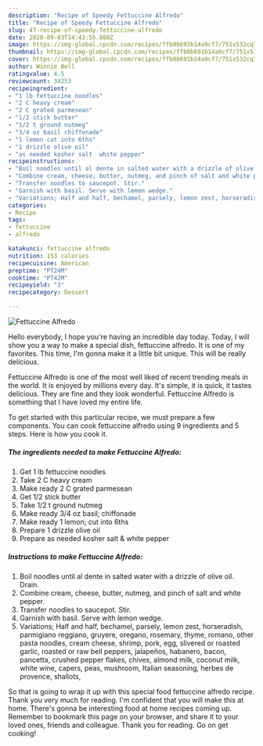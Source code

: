 ```yaml
---
description: "Recipe of Speedy Fettuccine Alfredo"
title: "Recipe of Speedy Fettuccine Alfredo"
slug: 47-recipe-of-speedy-fettuccine-alfredo
date: 2020-09-03T14:43:55.888Z
image: https://img-global.cpcdn.com/recipes/ffb0b691b14a9cf7/751x532cq70/fettuccine-alfredo-recipe-main-photo.jpg
thumbnail: https://img-global.cpcdn.com/recipes/ffb0b691b14a9cf7/751x532cq70/fettuccine-alfredo-recipe-main-photo.jpg
cover: https://img-global.cpcdn.com/recipes/ffb0b691b14a9cf7/751x532cq70/fettuccine-alfredo-recipe-main-photo.jpg
author: Winnie Bell
ratingvalue: 4.5
reviewcount: 34253
recipeingredient:
- "1 lb fettuccine noodles"
- "2 C heavy cream"
- "2 C grated parmesean"
- "1/2 stick butter"
- "1/2 t ground nutmeg"
- "3/4 oz basil chiffonade"
- "1 lemon cut into 6ths"
- "1 drizzle olive oil"
- "as needed kosher salt  white pepper"
recipeinstructions:
- "Boil noodles until al dente in salted water with a drizzle of olive oil. Drain."
- "Combine cream, cheese, butter, nutmeg, and pinch of salt and white pepper."
- "Transfer noodles to saucepot. Stir."
- "Garnish with basil. Serve with lemon wedge."
- "Variations; Half and half, bechamel, parsely, lemon zest, horseradish, parmigiano reggiano, gruyere, oregano, rosemary, thyme, romano, other pasta noodles, cream cheese, shrimp, pork, egg, slivered or roasted garlic, roasted or raw bell peppers, jalapeños, habanero, bacon, pancetta, crushed pepper flakes, chives, almond milk, coconut milk, white wine, capers, peas, mushroom, Italian seasoning, herbes de provence, shallots,"
categories:
- Recipe
tags:
- fettuccine
- alfredo

katakunci: fettuccine alfredo 
nutrition: 153 calories
recipecuisine: American
preptime: "PT24M"
cooktime: "PT42M"
recipeyield: "3"
recipecategory: Dessert

---
```



![Fettuccine Alfredo](https://img-global.cpcdn.com/recipes/ffb0b691b14a9cf7/751x532cq70/fettuccine-alfredo-recipe-main-photo.jpg)

Hello everybody, I hope you're having an incredible day today. Today, I will show you a way to make a special dish, fettuccine alfredo. It is one of my favorites. This time, I'm gonna make it a little bit unique. This will be really delicious.



Fettuccine Alfredo is one of the most well liked of recent trending meals in the world. It is enjoyed by millions every day. It's simple, it is quick, it tastes delicious. They are fine and they look wonderful. Fettuccine Alfredo is something that I have loved my entire life.


To get started with this particular recipe, we must prepare a few components. You can cook fettuccine alfredo using 9 ingredients and 5 steps. Here is how you cook it.

<!--inarticleads1-->

##### The ingredients needed to make Fettuccine Alfredo:

1. Get 1 lb fettuccine noodles
1. Take 2 C heavy cream
1. Make ready 2 C grated parmesean
1. Get 1/2 stick butter
1. Take 1/2 t ground nutmeg
1. Make ready 3/4 oz basil; chiffonade
1. Make ready 1 lemon; cut into 6ths
1. Prepare 1 drizzle olive oil
1. Prepare as needed kosher salt &amp; white pepper




<!--inarticleads2-->

##### Instructions to make Fettuccine Alfredo:

1. Boil noodles until al dente in salted water with a drizzle of olive oil. Drain.
1. Combine cream, cheese, butter, nutmeg, and pinch of salt and white pepper.
1. Transfer noodles to saucepot. Stir.
1. Garnish with basil. Serve with lemon wedge.
1. Variations; Half and half, bechamel, parsely, lemon zest, horseradish, parmigiano reggiano, gruyere, oregano, rosemary, thyme, romano, other pasta noodles, cream cheese, shrimp, pork, egg, slivered or roasted garlic, roasted or raw bell peppers, jalapeños, habanero, bacon, pancetta, crushed pepper flakes, chives, almond milk, coconut milk, white wine, capers, peas, mushroom, Italian seasoning, herbes de provence, shallots,




So that is going to wrap it up with this special food fettuccine alfredo recipe. Thank you very much for reading. I'm confident that you will make this at home. There's gonna be interesting food at home recipes coming up. Remember to bookmark this page on your browser, and share it to your loved ones, friends and colleague. Thank you for reading. Go on get cooking!

